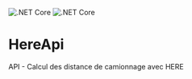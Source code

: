 ![.NET Core](https://github.com/jasonouellet/HereApi/workflows/.NET%20Core/badge.svg)
![.NET Core](https://github.com/jasonouellet/HereApi/workflows/.NET%20Core/badge.svg?branch=master&event=status)

# HereApi
API - Calcul des distance de camionnage avec HERE

